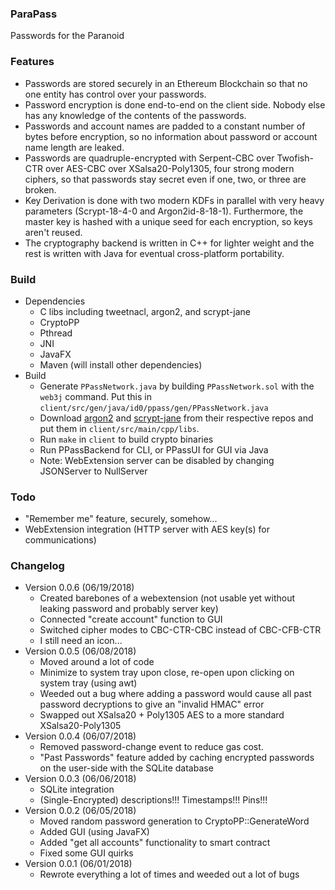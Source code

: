 ### ParaPass
Passwords for the Paranoid

### Features
* Passwords are stored securely in an Ethereum Blockchain so that no one entity has control over your passwords.
* Password encryption is done end-to-end on the client side. Nobody else has any knowledge of the contents of the passwords.
* Passwords and account names are padded to a constant number of bytes before encryption, so no information about password or account name length are leaked.
* Passwords are quadruple-encrypted with Serpent-CBC over Twofish-CTR over AES-CBC over XSalsa20-Poly1305, four strong modern ciphers, so that passwords stay secret even if one, two, or three are broken.
* Key Derivation is done with two modern KDFs in parallel with very heavy parameters (Scrypt-18-4-0 and Argon2id-8-18-1). Furthermore, the master key is hashed with a unique seed for each encryption, so keys aren't reused.
* The cryptography backend is written in C++ for lighter weight and the rest is written with Java for eventual cross-platform portability.

### Build
* Dependencies
	* C libs including tweetnacl, argon2, and scrypt-jane
	* CryptoPP
	* Pthread
	* JNI
	* JavaFX
	* Maven (will install other dependencies)
* Build
	* Generate `PPassNetwork.java` by building `PPassNetwork.sol` with the `web3j` command. Put this in `client/src/gen/java/id0/ppass/gen/PPassNetwork.java`
	* Download [argon2](https://github.com/P-H-C/phc-winner-argon2) and [scrypt-jane](https://github.com/floodyberry/scrypt-jane) from their respective repos and
	put them in `client/src/main/cpp/libs`.
	* Run `make` in `client` to build crypto binaries
	* Run PPassBackend for CLI, or PPassUI for GUI via Java
	* Note: WebExtension server can be disabled by changing JSONServer to NullServer

### Todo
* "Remember me" feature, securely, somehow...
* WebExtension integration (HTTP server with AES key(s) for communications)

### Changelog
* Version 0.0.6 (06/19/2018)
	* Created barebones of a webextension (not usable yet without leaking password and probably server key)
	* Connected "create account" function to GUI
	* Switched cipher modes to CBC-CTR-CBC instead of CBC-CFB-CTR
	* I still need an icon...
* Version 0.0.5 (06/08/2018)
	* Moved around a lot of code
	* Minimize to system tray upon close, re-open upon clicking on system tray (using awt)
	* Weeded out a bug where adding a password would cause all past password decryptions to give an "invalid HMAC" error
	* Swapped out XSalsa20 + Poly1305 AES to a more standard XSalsa20-Poly1305
* Version 0.0.4 (06/07/2018)
	* Removed password-change event to reduce gas cost.
	* "Past Passwords" feature added by caching encrypted passwords on the user-side with the SQLite database
* Version 0.0.3 (06/06/2018)
	* SQLite integration
	* (Single-Encrypted) descriptions!!! Timestamps!!! Pins!!!
* Version 0.0.2 (06/05/2018)
	* Moved random password generation to CryptoPP::GenerateWord
	* Added GUI (using JavaFX)
	* Added "get all accounts" functionality to smart contract
	* Fixed some GUI quirks
* Version 0.0.1 (06/01/2018)
	* Rewrote everything a lot of times and weeded out a lot of bugs
